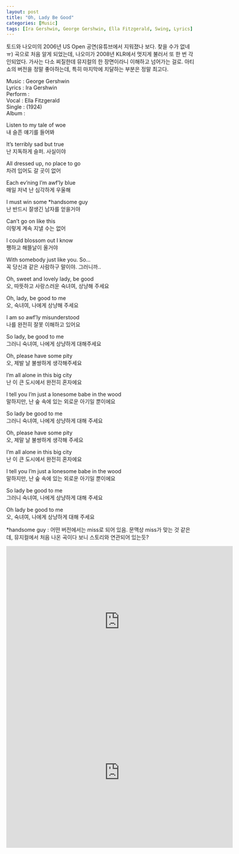 ```yaml
---
layout: post
title: "Oh, Lady Be Good"
categories: [Music]
tags: [Ira Gershwin, George Gershwin, Ella Fitzgerald, Swing, Lyrics]
---
```


토드와 나오미의 2006년 US Open 공연(유튜브에서 지워졌나 보다. 찾을 수가 없네ㅠ) 곡으로 처음 알게 되었는데, 나오미가 2008년 KLR에서 멋지게 불러서 또 한 번 각인되었다. 가사는 다소 찌질한데 뮤지컬의 한 장면이라니 이해하고 넘어가는 걸로. 아티 쇼의 버전을 정말 좋아하는데, 특히 마지막에 치달하는 부분은 정말 최고다.

Music : George Gershwin  
Lyrics : Ira Gershwin  
Perform :   
Vocal : Ella Fitzgerald  
Single : (1924)  
Album :  

Listen to my tale of woe  
내 슬픈 얘기를 들어봐  

It’s terribly sad but true  
난 지독하게 슬퍼. 사실이야  

All dressed up, no place to go  
차려 입어도 갈 곳이 없어  

Each ev’ning I’m awf’ly blue  
매일 저녁 난 심각하게 우울해  

I must win some &#42;handsome guy  
난 반드시 잘생긴 남자를 얻을거야  

Can’t go on like this  
이렇게 계속 지낼 수는 없어  

I could blossom out I know  
쨍하고 해뜰날이 올거야  

With somebody just like you. So…  
꼭 당신과 같은 사람하구 말이야. 그러니까..  

Oh, sweet and lovely lady, be good  
오, 따뜻하고 사랑스러운 숙녀여, 상냥해 주세요  

Oh, lady, be good to me  
오, 숙녀여, 나에게 상냥해 주세요  

I am so awf’ly misunderstood  
나를 완전히 잘못 이해하고 있어요  

So lady, be good to me  
그러니 숙녀여, 나에게 상냥하게 대해주세요  

Oh, please have some pity  
오, 제발 날 불쌍하게 생각해주세요  

I’m all alone in this big city  
난 이 큰 도시에서 완전히 혼자에요  

I tell you I’m just a lonesome babe in the wood  
말하지만, 난 숲 속에 있는 외로운 아기일 뿐이에요  

So lady be good to me  
그러니 숙녀여, 나에게 상냥하게 대해 주세요  

Oh, please have some pity  
오, 제말 날 불쌍하게 생각해 주세요  

I’m all alone in this big city  
난 이 큰 도시에서 완전히 혼자에요  

I tell you I’m just a lonesome babe in the wood  
말하지만, 난 숲 속에 있는 외로운 아기일 뿐이에요  

So lady be good to me  
그러니 숙녀여, 나에게 상냥하게 대해 주세요  

Oh lady be good to me  
오, 숙녀여, 나에게 상냥하게 대해 주세요  

&#42;handsome guy : 어떤 버전에서는 miss로 되어 있음. 문맥상 miss가 맞는 것 같은데, 뮤지컬에서 처음 나온 곡이다 보니 스토리와 연관되어 있는듯?  

<iframe width="600" height="400" src="https://www.youtube.com/embed/aQF4scwmxwM" title="YouTube video player" frameborder="0" allow="accelerometer; autoplay; clipboard-write; encrypted-media; gyroscope; picture-in-picture" allowfullscreen></iframe>

<iframe width="600" height="400" src="https://www.youtube.com/embed/UkTbVV9ThyI" title="YouTube video player" frameborder="0" allow="accelerometer; autoplay; clipboard-write; encrypted-media; gyroscope; picture-in-picture" allowfullscreen></iframe>